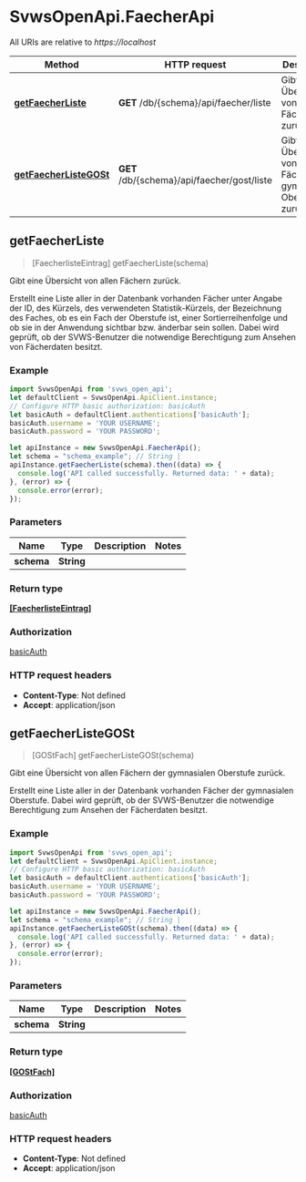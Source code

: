 # SvwsOpenApi.FaecherApi

All URIs are relative to *https://localhost*

Method | HTTP request | Description
------------- | ------------- | -------------
[**getFaecherListe**](FaecherApi.md#getFaecherListe) | **GET** /db/{schema}/api/faecher/liste | Gibt eine Übersicht von allen Fächern zurück.
[**getFaecherListeGOSt**](FaecherApi.md#getFaecherListeGOSt) | **GET** /db/{schema}/api/faecher/gost/liste | Gibt eine Übersicht von allen Fächern der gymnasialen Oberstufe zurück.



## getFaecherListe

> [FaecherlisteEintrag] getFaecherListe(schema)

Gibt eine Übersicht von allen Fächern zurück.

Erstellt eine Liste aller in der Datenbank vorhanden Fächer unter Angabe der ID, des Kürzels, des verwendeten Statistik-Kürzels, der Bezeichnung des Faches, ob es ein Fach der Oberstufe ist, einer Sortierreihenfolge und ob sie in der Anwendung sichtbar bzw. änderbar sein sollen. Dabei wird geprüft, ob der SVWS-Benutzer die notwendige Berechtigung zum Ansehen von Fächerdaten besitzt.

### Example

```javascript
import SvwsOpenApi from 'svws_open_api';
let defaultClient = SvwsOpenApi.ApiClient.instance;
// Configure HTTP basic authorization: basicAuth
let basicAuth = defaultClient.authentications['basicAuth'];
basicAuth.username = 'YOUR USERNAME';
basicAuth.password = 'YOUR PASSWORD';

let apiInstance = new SvwsOpenApi.FaecherApi();
let schema = "schema_example"; // String | 
apiInstance.getFaecherListe(schema).then((data) => {
  console.log('API called successfully. Returned data: ' + data);
}, (error) => {
  console.error(error);
});

```

### Parameters


Name | Type | Description  | Notes
------------- | ------------- | ------------- | -------------
 **schema** | **String**|  | 

### Return type

[**[FaecherlisteEintrag]**](FaecherlisteEintrag.md)

### Authorization

[basicAuth](../README.md#basicAuth)

### HTTP request headers

- **Content-Type**: Not defined
- **Accept**: application/json


## getFaecherListeGOSt

> [GOStFach] getFaecherListeGOSt(schema)

Gibt eine Übersicht von allen Fächern der gymnasialen Oberstufe zurück.

Erstellt eine Liste aller in der Datenbank vorhanden Fächer der gymnasialen Oberstufe. Dabei wird geprüft, ob der SVWS-Benutzer die notwendige Berechtigung zum Ansehen der Fächerdaten besitzt.

### Example

```javascript
import SvwsOpenApi from 'svws_open_api';
let defaultClient = SvwsOpenApi.ApiClient.instance;
// Configure HTTP basic authorization: basicAuth
let basicAuth = defaultClient.authentications['basicAuth'];
basicAuth.username = 'YOUR USERNAME';
basicAuth.password = 'YOUR PASSWORD';

let apiInstance = new SvwsOpenApi.FaecherApi();
let schema = "schema_example"; // String | 
apiInstance.getFaecherListeGOSt(schema).then((data) => {
  console.log('API called successfully. Returned data: ' + data);
}, (error) => {
  console.error(error);
});

```

### Parameters


Name | Type | Description  | Notes
------------- | ------------- | ------------- | -------------
 **schema** | **String**|  | 

### Return type

[**[GOStFach]**](GOStFach.md)

### Authorization

[basicAuth](../README.md#basicAuth)

### HTTP request headers

- **Content-Type**: Not defined
- **Accept**: application/json

